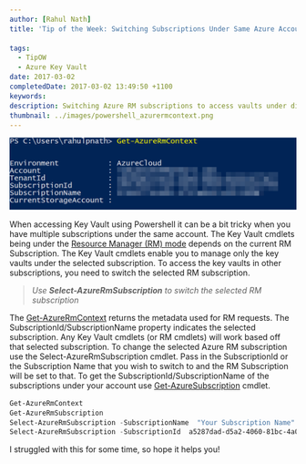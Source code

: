 ```yaml
---
author: [Rahul Nath]
title: 'Tip of the Week: Switching Subscriptions Under Same Azure Account to Access Key Vaults'
  
tags:
  - TipOW
  - Azure Key Vault
date: 2017-03-02
completedDate: 2017-03-02 13:49:50 +1100
keywords:
description: Switching Azure RM subscriptions to access vaults under different subscriptions.
thumbnail: ../images/powershell_azurermcontext.png
---
```


<img class="center" alt="Azure Powershell Get-AzureRmContext" src="../images/powershell_azurermcontext.png" />

When accessing Key Vault using Powershell it can be a bit tricky when you have multiple subscriptions under the same account. The Key Vault cmdlets being under the [Resource Manager (RM) mode](http://www.rahulpnath.com/blog/how-the-deprecation-of-switch-azuremode-affects-azure-key-vault/) depends on the current RM Subscription. The Key Vault cmdlets enable you to manage only the key vaults under the selected subscription. To access the key vaults in other subscriptions, you need to switch the selected RM subscription.

> _Use **Select-AzureRmSubscription** to switch the selected RM subscription_

The [Get-AzureRmContext](https://docs.microsoft.com/en-us/powershell/resourcemanager/azurerm.profile/v2.2.0/get-azurermcontext) returns the metadata used for RM requests. The SubscriptionId/SubscriptionName property indicates the selected subscription. Any Key Vault cmdlets (or RM cmdlets) will work based off that selected subscription. To change the selected Azure RM subscription use the Select-AzureRmSubscription cmdlet. Pass in the SubscriptionId or the Subscription Name that you wish to switch to and the RM Subscription will be set to that. To get the SubscriptionId/SubscriptionName of the subscriptions under your account use [Get-AzureSubscription](https://msdn.microsoft.com/en-us/library/dn495302.aspx) cmdlet.

```powershell
Get-AzureRmContext
Get-AzureRmSubscription
Select-AzureRmSubscription -SubscriptionName  "Your Subscription Name"
Select-AzureRmSubscription -SubscriptionId  a5287dad-d5a2-4060-81bc-4a06c7087e72
```

I struggled with this for some time, so hope it helps you!
